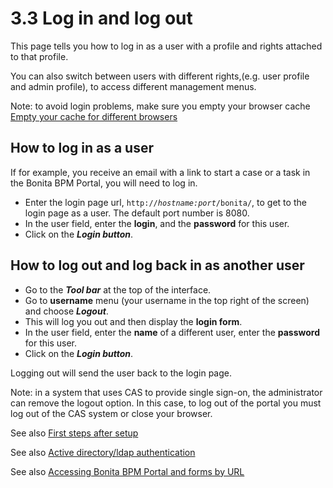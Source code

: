 
3.3 Log in and log out
======================

This page tells you how to log in as a user with a profile and rights attached to that profile.

You can also switch between users with different rights,(e.g. user profile and admin profile), to access different management menus.

Note: to avoid login problems, make sure you empty your browser cache [Empty your cache for different browsers](http://www.wikihow.com/Clear-Your-Browser's-Cache)

How to log in as a user
-----------------------

If for example, you receive an email with a link to start a case or a task in the Bonita BPM Portal, you will need to log in.

-   Enter the login page url, `http://`*`hostname:port`*`/bonita/`, to get to the login page as a user. The default port number is 8080.
-   In the user field, enter the **login**, and the **password** for this user.
-   Click on the ***Login button***.

How to log out and log back in as another user
----------------------------------------------

-   Go to the ***Tool bar*** at the top of the interface.
-   Go to **username** menu (your username in the top right of the screen) and choose ***Logout***.
-   This will log you out and then display the **login form**.
-   In the user field, enter the **name** of a different user, enter the **password** for this user.
-   Click on the ***Login button***.

Logging out will send the user back to the login page.

Note: in a system that uses CAS to provide single sign-on, the administrator can remove the logout option. In this case, to log out of the portal you must log out of the CAS system or close your browser.

See also [First steps after setup](/first-steps-after-setup-1)

See also [Active directory/ldap authentication](/active-directory-or-ldap-authentication-0)

See also [Accessing Bonita BPM Portal and forms by URL](/accessing-bonita-bpm-portal-and-forms-url-0%0D%0A)

